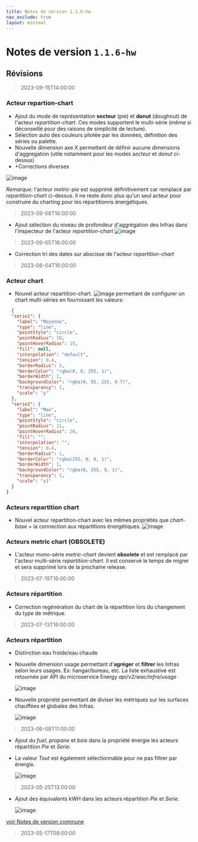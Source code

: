 ```yaml
---
title: Notes de version 1.1.6-hw
nav_exclude: true
layout: minimal
---
```


# Notes de version `1.1.6-hw`

## Révisions

> 2023-09-15T14:00:00

### Acteur repartion-chart
- Ajout du mode de représentation **secteur** (pie) et **donut** (doughnut) de l'acteur _repartition-chart_. Ces modes supportent le multi-série (même si déconseillé pour des raisons de simplicité de lecture).
- Sélection auto des couleurs pilotée par les données, définition des séries ou palette.
- Nouvelle dimension axe X permettant de définir aucune dimensions d'aggregation (utile notamment pour les modes _secteur_ et _donut_ ci-dessus)
- +Corrections diverses

![image](https://github.com/witsa/synapps/assets/9974702/0bab351e-81ef-4f4d-8070-a0484ddee164)

_Remarque:_ l'acteur _metric-pie_ est supprimé définitivement car remplacé par _repartition-chart_ ci-dessus. Il ne reste donc plus qu'un seul acteur pour construire du charting pour les répartitionns énergétiques.

> 2023-09-08T16:00:00

- Ajout sélection du niveau de profondeur d'aggrégation des Infras dans l'inspecteur de l'acteur _repartition-chart_
  ![image](https://github.com/witsa/synapps/assets/9974702/d4cfeb08-5793-4331-93c3-1b88a5e521d8)

> 2023-09-05T16:00:00

- Correction tri des dates sur abscisse de l'acteur _repartition-chart_

> 2023-08-04T16:00:00

### Acteur chart
- Nouvel acteur repartition-chart.
  ![image](https://github.com/witsa/synapps/assets/9974702/9698bff0-4237-42e7-889f-384870ae5dac) permettant de configurer un chart multi-séries en fournissant les valeurs:
```JSON
  {
  "serie1": {
    "label": "Moyenne",
    "type": "line",
    "pointStyle": "circle",
    "pointRadius": 10,
    "pointHoverRadius": 15,
    "fill": null,
    "interpolation": "default",
    "tension": 0.4,
    "borderRadius": 5,
    "borderColor": "rgba(0, 8, 255, 1)",
    "borderWidth": 2,
    "backgroundColor": "rgba(0, 55, 255, 0.7)",
    "transparancy": 1,
    "scale": "y"
  },
  "serie2": {
    "label": "Max",
    "type": "line",
    "pointStyle": "circle",
    "pointRadius": 11,
    "pointHoverRadius": 20,
    "fill": "",
    "interpolation": "",
    "tension": 0.4,
    "borderRadius": 1,
    "borderColor": "rgba(255, 0, 0, 1)",
    "borderWidth": 1,
    "backgroundColor": "rgba(0, 255, 9, 1)",
    "transparancy": 1,
    "scale": "y1"
  }
}
```

### Acteurs repartition chart
- Nouvel acteur repartition-chart avec les mêmes propriétés que _chart-base_ + la connection aux répartitions énergétiques.
  ![image](https://github.com/witsa/synapps/assets/9974702/efc4091f-bd7c-43cd-9361-bf3d7829a368)


### Acteurs metric chart (OBSOLETE)
- L'acteur mono-série _metric-chart_ devient **obsolete** et est remplacé par l'acteur multi-série _repartition-chart_. Il est conservé le temps de migrer et sera supprimé lors de la prochaine release.

> 2023-07-19T16:00:00

### Acteurs répartition
- Correction regénération du chart de la répartition lors du changement du type de métrique.

> 2023-07-13T16:00:00

### Acteurs répartition
- Distinction eau froide/eau chaude
- Nouvelle dimension usage permettant d'**agréger** et **filtrer** les Infras selon leurs usages. Ex: hangar/bureau, etc. La liste exhaustive est retournée par API du microservice Energy _api/v2/wac/infra/usage_
  
  ![image](https://github.com/witsa/synapps/assets/9974702/fca1e0f3-323e-40f9-93e2-d0701a50a035)

- Nouvelle propriété permettant de diviser les métriques sur les surfaces chauffées et globales des Infras.

  ![image](https://github.com/witsa/synapps/assets/9974702/11c1a654-33fb-4375-b8b6-e9959df05569)

> 2023-06-08T11:00:00

- Ajout du _fuel_, _propane_ et _bois_ dans la propriété énergie les acteurs répartition _Pie_ et _Serie_.
- La valeur _Tout_ est également sélectionnable pour ne pas filtrer par énergie.

  ![image](https://github.com/witsa/synapps/assets/9974702/f397d534-9b19-4114-9787-4c1bdb7a55cd)

> 2023-05-25T13:00:00

- Ajout des équivalents kWH dans les acteurs répartition _Pie_ et _Serie_.

  ![image](https://github.com/witsa/synapps/assets/9974702/5f09ba43-5d3b-4c37-9905-0e62fc520c40)

[voir Notes de version commune](https://witsa.github.io/synapps/synapps-studio-releases/notes/1.1.6)

> 2023-05-17T08:00:00

